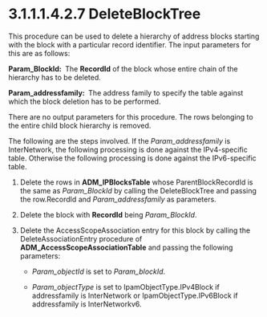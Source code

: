 <html dir="LTR" xmlns:mshelp="http://msdn.microsoft.com/mshelp" xmlns:ddue="http://ddue.schemas.microsoft.com/authoring/2003/5" xmlns:xlink="http://www.w3.org/1999/xlink" xmlns:tool="http://www.microsoft.com/tooltip">
 <body>
 <div id="header">
 <h1 class="heading">3.1.1.1.4.2.7 DeleteBlockTree</h1>
 </div>
 <div id="mainSection">
 <div id="mainBody">
 <div id="allHistory" class="saveHistory"></div>
 <div id="sectionSection0" class="section" name="collapseableSection">
 

<p>This procedure can be used to delete a hierarchy of address
blocks starting with the block with a particular record identifier. The input
parameters for this are as follows:</p>

<p><b>Param_BlockId: </b> The <b>RecordId</b> of the
block whose entire chain of the hierarchy has to be deleted.</p>

<p><b>Param_addressfamily: </b> The address family to
specify the table against which the block deletion has to be performed.</p>

<p>There are no output parameters for this procedure. The rows
belonging to the entire child block hierarchy is removed.</p>

<p>The following are the steps involved. If the <i>Param_addressfamily</i>
is InterNetwork, the following processing is done against the IPv4-specific
table. Otherwise the following processing is done against the IPv6-specific
table.</p>

<ol><li><p><span> </span>Delete the rows
in <b>ADM_IPBlocksTable</b> whose ParentBlockRecordId is the same as <i>Param_BlockId</i>
by calling the DeleteBlockTree and passing the row.RecordId and <i>Param_addressfamily</i>
as parameters.</p>

</li><li><p><span> </span>Delete the block
with <b>RecordId</b> being <i>Param_BlockId</i>.</p>

</li><li><p><span> </span>Delete the
AccessScopeAssociation entry for this block by calling the DeleteAssociationEntry
procedure of <b>ADM_AccessScopeAssociationTable</b> and passing the following
parameters:</p>

<ul><li><p><span><span> </span></span><i>Param_objectId</i>
is set to <i>Param_blockId</i>.</p>

</li><li><p><span><span> </span></span><i>Param_objectType</i>
is set to IpamObjectType.IPv4Block if addressfamily is InterNetwork or
IpamObjectType.IPv6Block if addressfamily is InterNetworkv6.</p>

</li></ul></li></ol>
 </div>
 </div>
 </div>
 </body>
</html>